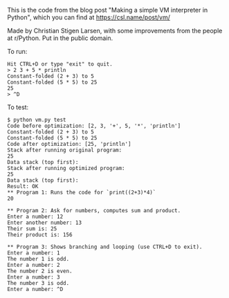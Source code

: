 This is the code from the blog post "Making a simple VM interpreter in Python",
which you can find at https://csl.name/post/vm/

Made by Christian Stigen Larsen, with some improvements from the people at r/Python.
Put in the public domain.

To run:

    Hit CTRL+D or type "exit" to quit.
    > 2 3 + 5 * println
    Constant-folded (2 + 3) to 5
    Constant-folded (5 * 5) to 25
    25
    > ^D

To test:

    $ python vm.py test
    Code before optimization: [2, 3, '+', 5, '*', 'println']
    Constant-folded (2 + 3) to 5
    Constant-folded (5 * 5) to 25
    Code after optimization: [25, 'println']
    Stack after running original program:
    25
    Data stack (top first):
    Stack after running optimized program:
    25
    Data stack (top first):
    Result: OK
    ** Program 1: Runs the code for `print((2+3)*4)`
    20

    ** Program 2: Ask for numbers, computes sum and product.
    Enter a number: 12
    Enter another number: 13
    Their sum is: 25
    Their product is: 156

    ** Program 3: Shows branching and looping (use CTRL+D to exit).
    Enter a number: 1
    The number 1 is odd.
    Enter a number: 2
    The number 2 is even.
    Enter a number: 3
    The number 3 is odd.
    Enter a number: ^D
